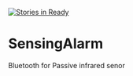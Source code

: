 [![Stories in Ready](https://badge.waffle.io/arm11a/SensingAlarm.png?label=ready&title=Ready)](https://waffle.io/arm11a/SensingAlarm)
# SensingAlarm
Bluetooth for Passive infrared senor

